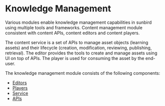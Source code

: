# Knowledge Management

Various modules enable knowledge management capabilities in sunbird using multiple tools and frameworks. Content management module consistent with content APIs, content editors and content players.

The content service is a set of APIs to manage asset objects (learning assets) and their lifecycle (creation, modification, reviewing, publishing, retrieval). The editor provides the tools to create and manage assets using UI on top of APIs. The player is used for consuming the asset by the end-user.

The knowledge management module consists of the following components:&#x20;

* [Editors](content-editors/)&#x20;
* [Players](content-player/)
* [Service](content-service/)
* [APIs](../../../docs/content/API/content-api.md)
